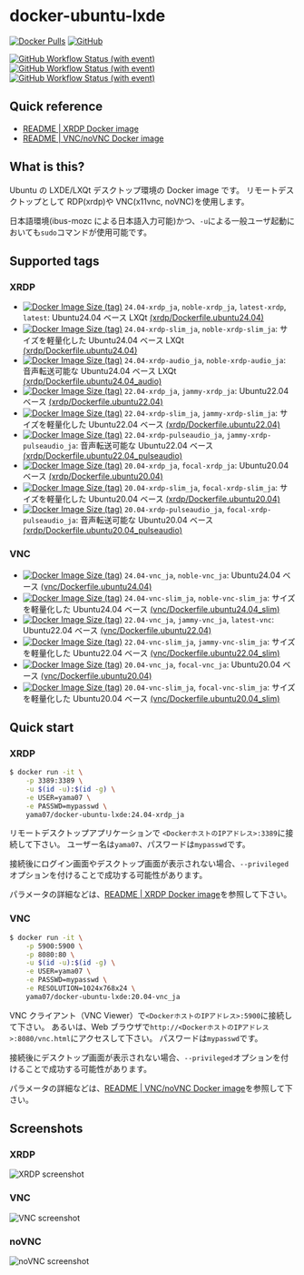 # docker-ubuntu-lxde

[![Docker Pulls](https://img.shields.io/docker/pulls/yama07/docker-ubuntu-lxde?style=for-the-badge)](https://hub.docker.com/r/yama07/docker-ubuntu-lxde)
[![GitHub](https://img.shields.io/github/license/yama07/docker-ubuntu-lxde?style=for-the-badge)](https://github.com/yama07/docker-ubuntu-lxde)

[![GitHub Workflow Status (with event)](https://img.shields.io/github/actions/workflow/status/yama07/docker-ubuntu-lxde/.github%2Fworkflows%2Fubuntu20.04_all.yml?logo=githubactions&label=Build%20Ubuntu20.04%20based%20Docker%20images&style=for-the-badge)](https://github.com/yama07/docker-ubuntu-lxde/actions/workflows/ubuntu20.04_all.yml)
[![GitHub Workflow Status (with event)](https://img.shields.io/github/actions/workflow/status/yama07/docker-ubuntu-lxde/.github%2Fworkflows%2Fubuntu22.04_all.yml?logo=githubactions&label=Build%20Ubuntu22.04%20based%20Docker%20images&style=for-the-badge)](https://github.com/yama07/docker-ubuntu-lxde/actions/workflows/ubuntu22.04_all.yml)
[![GitHub Workflow Status (with event)](https://img.shields.io/github/actions/workflow/status/yama07/docker-ubuntu-lxde/.github%2Fworkflows%2Fubuntu24.04_all.yml?logo=githubactions&label=Build%20Ubuntu24.04%20based%20Docker%20images&style=for-the-badge)](https://github.com/yama07/docker-ubuntu-lxde/actions/workflows/ubuntu24.04_all.yml)

## Quick reference

- [README | XRDP Docker image](https://github.com/yama07/docker-ubuntu-lxde/blob/master/xrdp/README.md)
- [README | VNC/noVNC Docker image](https://github.com/yama07/docker-ubuntu-lxde/blob/master/vnc/README.md)

## What is this?

Ubuntu の LXDE/LXQt デスクトップ環境の Docker image です。
リモートデスクトップとして RDP(xrdp)や VNC(x11vnc, noVNC)を使用します。

日本語環境(ibus-mozc による日本語入力可能)かつ、`-u`による一般ユーザ起動においても`sudo`コマンドが使用可能です。

## Supported tags

### XRDP

- [![Docker Image Size (tag)](https://img.shields.io/docker/image-size/yama07/docker-ubuntu-lxde/24.04-xrdp_ja?style=flat-square)](https://hub.docker.com/r/yama07/docker-ubuntu-lxde/tags?name=24.04-xrdp_ja)
  `24.04-xrdp_ja`, `noble-xrdp_ja`, `latest-xrdp`, `latest`: Ubuntu24.04 ベース LXQt [(xrdp/Dockerfile.ubuntu24.04)](https://github.com/yama07/docker-ubuntu-lxde/blob/master/xrdp/Dockerfile.ubuntu24.04)
- [![Docker Image Size (tag)](https://img.shields.io/docker/image-size/yama07/docker-ubuntu-lxde/24.04-xrdp-slim_ja?style=flat-square)](https://hub.docker.com/r/yama07/docker-ubuntu-lxde/tags?name=24.04-xrdp-slim_ja)
  `24.04-xrdp-slim_ja`, `noble-xrdp-slim_ja`: サイズを軽量化した Ubuntu24.04 ベース LXQt [(xrdp/Dockerfile.ubuntu24.04)](https://github.com/yama07/docker-ubuntu-lxde/blob/master/xrdp/Dockerfile.ubuntu24.04)
- [![Docker Image Size (tag)](https://img.shields.io/docker/image-size/yama07/docker-ubuntu-lxde/24.04-xrdp-audio_ja?style=flat-square)](https://hub.docker.com/r/yama07/docker-ubuntu-lxde/tags?name=24.04-xrdp-audio_ja)
  `24.04-xrdp-audio_ja`, `noble-xrdp-audio_ja`: 音声転送可能な Ubuntu24.04 ベース LXQt [(xrdp/Dockerfile.ubuntu24.04_audio)](https://github.com/yama07/docker-ubuntu-lxde/blob/master/xrdp/Dockerfile.ubuntu24.04_audio)
- [![Docker Image Size (tag)](https://img.shields.io/docker/image-size/yama07/docker-ubuntu-lxde/22.04-xrdp_ja?style=flat-square)](https://hub.docker.com/r/yama07/docker-ubuntu-lxde/tags?name=22.04-xrdp_ja)
  `22.04-xrdp_ja`, `jammy-xrdp_ja`: Ubuntu22.04 ベース [(xrdp/Dockerfile.ubuntu22.04)](https://github.com/yama07/docker-ubuntu-lxde/blob/master/xrdp/Dockerfile.ubuntu22.04)
- [![Docker Image Size (tag)](https://img.shields.io/docker/image-size/yama07/docker-ubuntu-lxde/22.04-xrdp-slim_ja?style=flat-square)](https://hub.docker.com/r/yama07/docker-ubuntu-lxde/tags?name=22.04-xrdp-slim_ja)
  `22.04-xrdp-slim_ja`, `jammy-xrdp-slim_ja`: サイズを軽量化した Ubuntu22.04 ベース [(xrdp/Dockerfile.ubuntu22.04)](https://github.com/yama07/docker-ubuntu-lxde/blob/master/xrdp/Dockerfile.ubuntu22.04)
- [![Docker Image Size (tag)](https://img.shields.io/docker/image-size/yama07/docker-ubuntu-lxde/22.04-xrdp-pulseaudio_ja?style=flat-square)](https://hub.docker.com/r/yama07/docker-ubuntu-lxde/tags?name=22.04-xrdp-pulseaudio_ja)
  `22.04-xrdp-pulseaudio_ja`, `jammy-xrdp-pulseaudio_ja`: 音声転送可能な Ubuntu22.04 ベース [(xrdp/Dockerfile.ubuntu22.04_pulseaudio)](https://github.com/yama07/docker-ubuntu-lxde/blob/master/xrdp/Dockerfile.ubuntu22.04_pulseaudio)
- [![Docker Image Size (tag)](https://img.shields.io/docker/image-size/yama07/docker-ubuntu-lxde/20.04-xrdp_ja?style=flat-square)](https://hub.docker.com/r/yama07/docker-ubuntu-lxde/tags?name=20.04-xrdp_ja)
  `20.04-xrdp_ja`, `focal-xrdp_ja`: Ubuntu20.04 ベース [(xrdp/Dockerfile.ubuntu20.04)](https://github.com/yama07/docker-ubuntu-lxde/blob/master/xrdp/Dockerfile.ubuntu20.04)
- [![Docker Image Size (tag)](https://img.shields.io/docker/image-size/yama07/docker-ubuntu-lxde/20.04-xrdp-slim_ja?style=flat-square)](https://hub.docker.com/r/yama07/docker-ubuntu-lxde/tags?name=20.04-xrdp-slim_ja)
  `20.04-xrdp-slim_ja`, `focal-xrdp-slim_ja`: サイズを軽量化した Ubuntu20.04 ベース [(xrdp/Dockerfile.ubuntu20.04)](https://github.com/yama07/docker-ubuntu-lxde/blob/master/xrdp/Dockerfile.ubuntu20.04)
- [![Docker Image Size (tag)](https://img.shields.io/docker/image-size/yama07/docker-ubuntu-lxde/20.04-xrdp-pulseaudio_ja?style=flat-square)](https://hub.docker.com/r/yama07/docker-ubuntu-lxde/tags?name=20.04-xrdp-pulseaudio_ja)
  `20.04-xrdp-pulseaudio_ja`, `focal-xrdp-pulseaudio_ja`: 音声転送可能な Ubuntu20.04 ベース [(xrdp/Dockerfile.ubuntu20.04_pulseaudio)](https://github.com/yama07/docker-ubuntu-lxde/blob/master/xrdp/Dockerfile.ubuntu20.04_pulseaudio)

### VNC

- [![Docker Image Size (tag)](https://img.shields.io/docker/image-size/yama07/docker-ubuntu-lxde/24.04-vnc_ja?style=flat-square)](https://hub.docker.com/r/yama07/docker-ubuntu-lxde/tags?name=24.04-vnc_ja)
  `24.04-vnc_ja`, `noble-vnc_ja`: Ubuntu24.04 ベース [(vnc/Dockerfile.ubuntu24.04)](https://github.com/yama07/docker-ubuntu-lxde/blob/master/vnc/Dockerfile.ubuntu24.04)
- [![Docker Image Size (tag)](https://img.shields.io/docker/image-size/yama07/docker-ubuntu-lxde/24.04-vnc-slim_ja?style=flat-square)](https://hub.docker.com/r/yama07/docker-ubuntu-lxde/tags?name=24.04-vnc-slim_ja)
  `24.04-vnc-slim_ja`, `noble-vnc-slim_ja`: サイズを軽量化した Ubuntu24.04 ベース [(vnc/Dockerfile.ubuntu24.04_slim)](https://github.com/yama07/docker-ubuntu-lxde/blob/master/vnc/Dockerfile.ubuntu24.04)
- [![Docker Image Size (tag)](https://img.shields.io/docker/image-size/yama07/docker-ubuntu-lxde/22.04-vnc_ja?style=flat-square)](https://hub.docker.com/r/yama07/docker-ubuntu-lxde/tags?name=22.04-vnc_ja)
  `22.04-vnc_ja`, `jammy-vnc_ja`, `latest-vnc`: Ubuntu22.04 ベース [(vnc/Dockerfile.ubuntu22.04)](https://github.com/yama07/docker-ubuntu-lxde/blob/master/vnc/Dockerfile.ubuntu22.04)
- [![Docker Image Size (tag)](https://img.shields.io/docker/image-size/yama07/docker-ubuntu-lxde/22.04-vnc-slim_ja?style=flat-square)](https://hub.docker.com/r/yama07/docker-ubuntu-lxde/tags?name=22.04-vnc-slim_ja)
  `22.04-vnc-slim_ja`, `jammy-vnc-slim_ja`: サイズを軽量化した Ubuntu22.04 ベース [(vnc/Dockerfile.ubuntu22.04_slim)](https://github.com/yama07/docker-ubuntu-lxde/blob/master/vnc/Dockerfile.ubuntu22.04)
- [![Docker Image Size (tag)](https://img.shields.io/docker/image-size/yama07/docker-ubuntu-lxde/20.04-vnc_ja?style=flat-square)](https://hub.docker.com/r/yama07/docker-ubuntu-lxde/tags?name=20.04-vnc_ja)
  `20.04-vnc_ja`, `focal-vnc_ja`: Ubuntu20.04 ベース [(vnc/Dockerfile.ubuntu20.04)](https://github.com/yama07/docker-ubuntu-lxde/blob/master/vnc/Dockerfile.ubuntu20.04)
- [![Docker Image Size (tag)](https://img.shields.io/docker/image-size/yama07/docker-ubuntu-lxde/20.04-vnc-slim_ja?style=flat-square)](https://hub.docker.com/r/yama07/docker-ubuntu-lxde/tags?name=20.04-vnc-slim_ja)
  `20.04-vnc-slim_ja`, `focal-vnc-slim_ja`: サイズを軽量化した Ubuntu20.04 ベース [(vnc/Dockerfile.ubuntu20.04_slim)](https://github.com/yama07/docker-ubuntu-lxde/blob/master/vnc/Dockerfile.ubuntu20.04)

## Quick start

### XRDP

```sh
$ docker run -it \
    -p 3389:3389 \
    -u $(id -u):$(id -g) \
    -e USER=yama07 \
    -e PASSWD=mypasswd \
    yama07/docker-ubuntu-lxde:24.04-xrdp_ja
```

リモートデスクトップアプリケーションで `<DockerホストのIPアドレス>:3389`に接続して下さい。
ユーザー名は`yama07`、パスワードは`mypasswd`です。

接続後にログイン画面やデスクトップ画面が表示されない場合、`--privileged`オプションを付けることで成功する可能性があります。

パラメータの詳細などは、[README | XRDP Docker image](https://github.com/yama07/docker-ubuntu-lxde/blob/master/xrdp/README.md)を参照して下さい。

### VNC

```sh
$ docker run -it \
    -p 5900:5900 \
    -p 8080:80 \
    -u $(id -u):$(id -g) \
    -e USER=yama07 \
    -e PASSWD=mypasswd \
    -e RESOLUTION=1024x768x24 \
    yama07/docker-ubuntu-lxde:20.04-vnc_ja
```

VNC クライアント（VNC Viewer）で`<DockerホストのIPアドレス>:5900`に接続して下さい。
あるいは、Web ブラウザで`http://<DockerホストのIPアドレス>:8080/vnc.html`にアクセスして下さい。
パスワードは`mypasswd`です。

接続後にデスクトップ画面が表示されない場合、`--privileged`オプションを付けることで成功する可能性があります。

パラメータの詳細などは、[README | VNC/noVNC Docker image](https://github.com/yama07/docker-ubuntu-lxde/blob/master/vnc/README.md)を参照して下さい。

## Screenshots

### XRDP

![XRDP screenshot](https://raw.githubusercontent.com/yama07/docker-ubuntu-lxde/master/screenshot/XRDP-ubuntu24.04_ja.png)

### VNC

![VNC screenshot](https://raw.githubusercontent.com/yama07/docker-ubuntu-lxde/master/screenshot/VNC-ubuntu20.04_ja.png)

### noVNC

![noVNC screenshot](https://raw.githubusercontent.com/yama07/docker-ubuntu-lxde/master/screenshot/noVNC-ubuntu20.04_ja.png)
